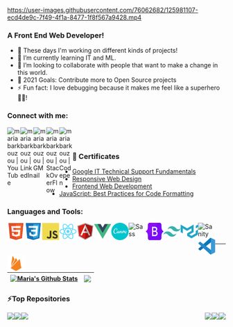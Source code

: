   
https://user-images.githubusercontent.com/76062682/125981107-ecd4de9c-7f49-4f1a-8477-1f8f567a9428.mp4


### A Front End Web Developer!
- 🔭 These days I'm working on different kinds of projects!
- 🌱 I’m currently learning IT and ML.
- 👯 I’m looking to collaborate with people that want to make a change in this world.
- 🥅 2021 Goals: Contribute more to Open Source projects
- ⚡ Fun fact: I love debugging because it makes me feel like a superhero🦸‍♀️!


### Connect with me:


[<img align="left" alt="mariabarkouzou | YouTube" width="30px" src="https://camo.githubusercontent.com/d54e97f5edde790381f7e62b217410df33e066a0dc8f692f2fc6b25fc1768b0c/68747470733a2f2f6564656e742e6769746875622e696f2f537570657254696e7949636f6e732f696d616765732f7376672f796f75747562652e737667"/>][youtube]
[<img align="left" alt="mariabarkouzou | LinkedIn" width="30px" src="https://camo.githubusercontent.com/c8a9c5b414cd812ad6a97a46c29af67239ddaeae08c41724ff7d945fb4c047e5/68747470733a2f2f6564656e742e6769746875622e696f2f537570657254696e7949636f6e732f696d616765732f7376672f6c696e6b6564696e2e737667" />][linkedin]
<a href="mailto:mbarkouzou@gmail.com"><img align="left" alt="mariabarkouzou | GMail" width="30px" src="https://camo.githubusercontent.com/4a3dd8d10a27c272fd04b2ce8ed1a130606f95ea6a76b5e19ce8b642faa18c27/68747470733a2f2f6564656e742e6769746875622e696f2f537570657254696e7949636f6e732f696d616765732f7376672f676d61696c2e737667" />
[<img align="left" alt="mariabarkouzou | StackOverFlow" width="30px" src="https://www.vectorlogo.zone/logos/stackoverflow/stackoverflow-tile.svg" />][stackoverflow]
[<img align="left" alt="mariabarkouzou | Codepen" width="30px" src="https://www.vectorlogo.zone/logos/codepen/codepen-tile.svg" />][codepen]

  <br/>
  <br/>

  ### 📜 Certificates
  

- [Google IT Technical Support Fundamentals](https://www.coursera.org/account/accomplishments/certificate/E63W38CRHTPT)
- [Responsive Web Design](https://www.freecodecamp.org/certification/mariabarkouzou/responsive-web-design)
- [Frontend Web Development](https://drive.google.com/file/d/1SAftTAIKS8w-pdt3Y0FoKjrROT4puodr/view?usp=sharing)
- [JavaScript: Best Practices for Code Formatting](https://drive.google.com/file/d/13xE_P1O8n6vgbKFxXHc-Pr941jZnk5Nz/view?usp=sharing)


  
  
### Languages and Tools:


  
[<img align="left" alt="HTML5" width="40px" src="https://raw.githubusercontent.com/devicons/devicon/master/icons/html5/html5-original.svg"/>][github]
[<img align="left" alt="CSS" width="40px" src="https://raw.githubusercontent.com/devicons/devicon/master/icons/css3/css3-original.svg"/>][github]
[<img align="left" alt="JavaScript" width="40px" src="https://github.com/devicons/devicon/blob/master/icons/javascript/javascript-original.svg"/>][github]
[<img align="left" alt="React" width="40px" src="https://raw.githubusercontent.com/devicons/devicon/master/icons/react/react-original.svg"/>][github]
[<img align="left" alt="Angular" width="40px" src="https://raw.githubusercontent.com/devicons/devicon/2ae2a900d2f041da66e950e4d48052658d850630/icons/angularjs/angularjs-original.svg"/>][github]
[<img align="left" alt="Vue" width="40px" src="https://raw.githubusercontent.com/devicons/devicon/2ae2a900d2f041da66e950e4d48052658d850630/icons/vuejs/vuejs-original.svg"/>][github]
[<img align="left" alt="Canva" width="40px" src="https://raw.githubusercontent.com/devicons/devicon/2ae2a900d2f041da66e950e4d48052658d850630/icons/canva/canva-original.svg"/>][github]
[<img align="left" alt="Sass" width="40px" src="https://camo.githubusercontent.com/3a61a49321fba37513904864aee93be1873b05f2cb84b9c13a5dfbb534ac17fa/68747470733a2f2f6564656e742e6769746875622e696f2f537570657254696e7949636f6e732f696d616765732f7376672f736173732e737667"/>][github]
[<img align="left" alt="Bootstrap" width="40px" src="https://raw.githubusercontent.com/devicons/devicon/master/icons/bootstrap/bootstrap-original.svg"/>][github]
[<img align="left" alt="Tailwind" width="40px" src="https://raw.githubusercontent.com/devicons/devicon/2ae2a900d2f041da66e950e4d48052658d850630/icons/tailwindcss/tailwindcss-plain.svg"/>][github]
[<img align="left" alt="Material UI" width="40px" src="https://raw.githubusercontent.com/devicons/devicon/2ae2a900d2f041da66e950e4d48052658d850630/icons/materialui/materialui-plain.svg"/>][github]
[<img align="left" alt="Sanity" width="40px" src="https://iconape.com/wp-content/files/hm/371468/svg/371468.svg"/>][github]
[<img align="left" alt="VS Code" src="https://raw.githubusercontent.com/devicons/devicon/2ae2a900d2f041da66e950e4d48052658d850630/icons/vscode/vscode-original.svg" width="40px"/>][github]
[<img align="left" alt="Firebase" width="40px" src="https://raw.githubusercontent.com/devicons/devicon/2ae2a900d2f041da66e950e4d48052658d850630/icons/firebase/firebase-plain.svg"/>][github]
     
<br />
<br/>
  
  
---


| <a href="https://github-readme-stats.vercel.app/api?username=mariabarkouzou&show_icons=true&theme=react&include_all_commits=true&count_private=true&hide_border=true"><img align="center" src="https://github-readme-stats.vercel.app/api?username=mariabarkouzou&show_icons=true&theme=react&include_all_commits=true&count_private=true&hide_border=true" alt="Maria's Github Stats" /></a> | <a href="https://github-readme-stats.vercel.app/api/top-langs/?username=mariabarkouzou&layout=compact&langs_count=7&theme=react&hide_border=true"><img align="center" src="https://github-readme-stats.vercel.app/api/top-langs/?username=mariabarkouzou&layout=compact&langs_count=7&theme=react&hide_border=true" /></a> |
| ------------- | ------------- |

  
  
  ### ⚡Top Repositories


<a href="https://github.com/mariabarkouzou/Create-An-Awesome-README.md-File">
  <img align="left"  src="https://github-readme-stats.vercel.app/api/pin/?username=mariabarkouzou&repo=Create-An-Awesome-README.md-File&theme=react" />
</a>
<a href="https://github.com/mariabarkouzou/FrontEnd-Web-Development-Useful-Resources">
  <img align="right" src="https://github-readme-stats.vercel.app/api/pin/?username=mariabarkouzou&repo=FrontEnd-Web-Development-Useful-Resources&theme=react" />
  </a>
   <a href="https://github.com/mariabarkouzou/Covid19-Tracker">
  <img align="right" src="https://github-readme-stats.vercel.app/api/pin/?username=mariabarkouzou&repo=Covid19-Tracker&theme=react" />
</a>
   <a href="https://github.com/mariabarkouzou/PostAtApp">
  <img align="left" src="https://github-readme-stats.vercel.app/api/pin/?username=mariabarkouzou&repo=PostAtApp&theme=react" />
</a>
  <a href="https://github.com/mariabarkouzou/Rock-Paper-And-Scissors">
  <img align="left" src="https://github-readme-stats.vercel.app/api/pin/?username=mariabarkouzou&repo=Rock-Paper-And-Scissors&theme=react" />
</a>
 <a href="https://github.com/mariabarkouzou/Calculator-Project">
  <img align="right" src="https://github-readme-stats.vercel.app/api/pin/?username=mariabarkouzou&repo=Calculator-Project&theme=react" />
</a>
  
<br />
<br />



 

[youtube]:https://www.youtube.com/channel/UCZAwc4NzUv8E_wsyAuJfdNg
[linkedin]: https://www.linkedin.com/in/mariabarkouzou
[github]:  https://github.com/mariabarkouzou
[stackoverflow]: https://stackexchange.com/users/20222925/maria-barkouzou
[codepen]: https://codepen.io/MariaBarkouzou
